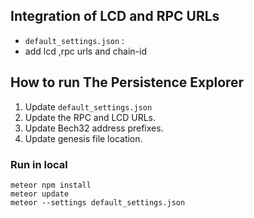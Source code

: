 
## Integration of LCD and RPC URLs
- `default_settings.json` : 
- add lcd ,rpc urls and chain-id

## How to run The Persistence Explorer

1. Update `default_settings.json`
2. Update the RPC and LCD URLs.
3. Update Bech32 address prefixes.
4. Update genesis file location.

### Run in local

```
meteor npm install
meteor update
meteor --settings default_settings.json

```

